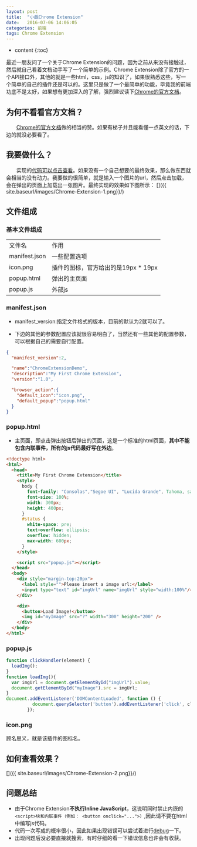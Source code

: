 ```yaml
---
layout: post
title:  "小觑Chrome Extension"
date:   2016-07-06 14:06:05
categories: 前端
tags: Chrome Extension
---
```


* content
{:toc}

最近一朋友问了一个关于Chrome Extension的问题，因为之前从来没有接触过，然后就自己看着文档动手写了一个简单的示例。Chrome Extension除了官方的一个API接口外，其他的就是一些html，css，js的知识了，如果很熟悉这些，写一个简单的自己的插件还是可以的。这里只是做了一个最简单的功能，毕竟我的前端功底不是太好，如果想有更加深入的了解，强烈建议读下[Chrome的官方文档](https://developer.chrome.com/extensions/getstarted)。



## 为何不看看官方文档？
　　[Chrome的官方文档](https://developer.chrome.com/extensions/getstarted)做的相当的赞。如果有梯子并且能看懂一点英文的话，下边的就没必要看了。

## 我要做什么？
　　实现的[代码可以点击查看](https://github.com/MrDebuger/CommonCode/tree/master/js/ChromeExtensionDemo)。如果没有一个自己想要的最终效果，那么做东西就会相当的没有动力。我要做的很简单，就是输入一个图片的url，然后点击加载，会在弹出的页面上加载出一张图片。最终实现的效果如下图所示：
[<img src="{{ site.baseurl }}/images/Chrome-Extension-1.png" alt="" style="width: 100%px;"/>]({{ site.baseurl/images/Chrome-Extension-1.png}}/)

## 文件组成

### 基本文件组成

<table boder="1px" cellspacing="0px" style="width:100%">
	<tr>
		<td>文件名</td>
		<td>作用</td>
	</tr>
  <tr>
		<td>manifest.json</td>
		<td>一些配置选项</td>
	</tr>
  <tr>
		<td>icon.png</td>
		<td>插件的图标，官方给出的是19px * 19px</td>
	</tr>
  <tr>
		<td>popup.html</td>
		<td>弹出的主页面</td>
	</tr>
  <tr>
		<td>popup.js</td>
		<td>外部js</td>
	</tr>
  </table>


### manifest.json
  + manifest_version:指定文件格式的版本，目前的默认为2就可以了。
  - 下边的其他的参数配置应该就很容易明白了，当然还有一些其他的配置参数，可以根据自己的需要自行配置。

```json
{
  "manifest_version":2,

  "name":"ChromeExtensionDemo",
  "description":"My First Chrome Extension",
  "version":"1.0",

  "browser_action":{
    "default_icon":"icon.png",
    "default_popup":"popup.html"
  }
}
```

### popup.html
+ 主页面，即点击弹出按钮后弹出的页面，这是一个标准的html页面，**其中不能包含内联事件，所有的js代码最好写在外边**。

```html
<!doctype html>
<html>
  <head>
    <title>My First Chrome Extension</title>
    <style>
      body {
        font-family: "Consolas","Segoe UI", "Lucida Grande", Tahoma, sans-serif;
        font-size: 100%;
        width: 300px;
        height: 400px;
      }
      #status {
        white-space: pre;
        text-overflow: ellipsis;
        overflow: hidden;
        max-width: 600px;
      }
    </style>

    <script src="popup.js"></script>
  </head>
  <body>
    <div style="margin-top:20px">
      <label style="">Please insert a image url:</label>
      <input type="text" id="imgUrl" name="imgUrl" style="width:100%"/>
    </div>

    <div>
      <button>Load Image!</button>
      <img id="myImage" src="?" width="300" height="200" />
    </div>
  </body>
</html>

```

### popup.js

```javascript
function clickHandler(element) {
  loadImg();
}
function loadImg(){
  var imgUrl = document.getElementById("imgUrl").value;
  document.getElementById("myImage").src = imgUrl;
}
document.addEventListener('DOMContentLoaded', function () {
          document.querySelector('button').addEventListener('click', clickHandler);
        });

```

### icon.png
顾名思义，就是该插件的图标名。

## 如何查看效果？

[<img src="{{ site.baseurl }}/images/Chrome-Extension-2.png" alt="" style="width: 100%px;"/>]({{ site.baseurl/images/Chrome-Extension-2.png}}/)

## 问题总结
* 由于Chrome Extension**不执行Inline JavaScript**，这说明同时禁止内嵌的```<script>块和内联事件（例如： <button onclick="...">）```,因此请不要在html中编写js代码。
* 代码一次写成的概率很小，因此如果出现错误可以尝试着进行[debug](https://developer.chrome.com/extensions/tut_debugging)一下。
* 出现问题后没必要直接就搜索，有时仔细的看一下错误信息也许会有收获。
